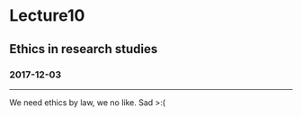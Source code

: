 # Lecture10
## Ethics in research studies
### 2017-12-03
---
We need ethics by law, we no like. Sad >:(

